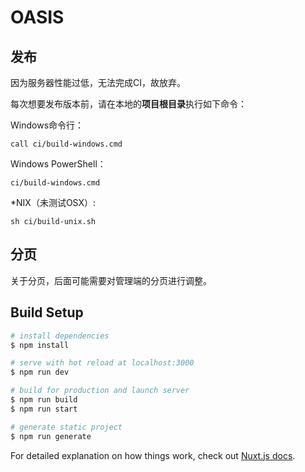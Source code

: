 # OASIS

## 发布

因为服务器性能过低，无法完成CI，故放弃。

每次想要发布版本前，请在本地的**项目根目录**执行如下命令：

Windows命令行：

```shell script
call ci/build-windows.cmd
```

Windows PowerShell：

```shell script
ci/build-windows.cmd
```

*NIX（未测试OSX）:

```shell script
sh ci/build-unix.sh
```

## 分页

关于分页，后面可能需要对管理端的分页进行调整。

## Build Setup

``` bash
# install dependencies
$ npm install

# serve with hot reload at localhost:3000
$ npm run dev

# build for production and launch server
$ npm run build
$ npm run start

# generate static project
$ npm run generate
```

For detailed explanation on how things work, check out [Nuxt.js docs](https://nuxtjs.org).
